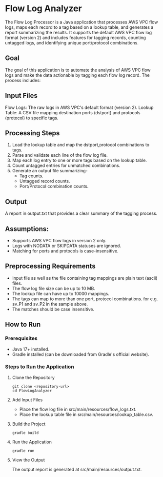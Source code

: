# Flow Log Analyzer
The Flow Log Processor is a Java application that processes AWS VPC flow logs, maps each record to a tag based on a lookup table, and generates a report summarizing the results. It supports the default AWS VPC flow log format (version 2) and includes features for tagging records, counting untagged logs, and identifying unique port/protocol combinations.

## Goal
The goal of this application is to automate the analysis of AWS VPC flow logs and make the data actionable by tagging each flow log record. The process includes:

## Input Files
Flow Logs: The raw logs in AWS VPC's default format (version 2).
Lookup Table: A CSV file mapping destination ports (dstport) and protocols (protocol) to specific tags.

## Processing Steps
1. Load the lookup table and map the dstport,protocol combinations to tags.
2. Parse and validate each line of the flow log file.
3. Map each log entry to one or more tags based on the lookup table.
4. Count untagged entries for unmatched combinations.
5. Generate an output file summarizing-
    - Tag counts.
    - Untagged record counts.
    - Port/Protocol combination counts.
    

## Output
A report in output.txt that provides a clear summary of the tagging process.


## Assumptions:
- Supports AWS VPC flow logs in version 2 only.
- Logs with NODATA or SKIPDATA statuses are ignored.
- Matching for ports and protocols is case-insensitive.

## Preprocessing Requirements
- Input file as well as the file containing tag mappings are plain text (ascii) files.
- The flow log file size can be up to 10 MB.
- The lookup file can have up to 10000 mappings.
- The tags can map to more than one port, protocol combinations.  for e.g. sv_P1 and sv_P2 in the sample above. 
- The matches should be case insensitive.

## How to Run

### Prerequisites
- Java 17+ installed.
- Gradle installed (can be downloaded from Gradle's official website).


### Steps to Run the Application
1. Clone the Repository
    ```
    git clone <repository-url>
    cd FlowLogAnalyzer
    ```
2. Add Input Files

    - Place the flow log file in src/main/resources/flow_logs.txt.
    - Place the lookup table file in src/main/resources/lookup_table.csv.
    
3. Build the Project
    ```
    gradle build

    ```

4. Run the Application
    ```
    gradle run
    ```
5. View the Output

    The output report is generated at src/main/resources/output.txt.
